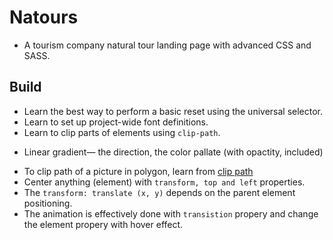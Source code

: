 # Natours

- A tourism company natural tour landing page with advanced CSS and SASS.

## Build

- Learn the best way to perform a basic reset using the universal selector.
- Learn to set up project-wide font definitions.
- Learn to clip parts of elements using `clip-path`.

* Linear gradient— the direction, the color pallate (with opactity, included)

- To clip path of a picture in polygon, learn from [clip path](https://bennettfeely.com/clippy/)
- Center anything (element) with `transform, top and left` properties.
- The `transform: translate (x, y)` depends on the parent element positioning.
- The animation is effectively done with `transistion` propery and change the element propery with hover effect.
